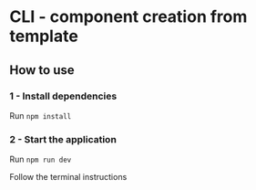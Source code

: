 # CLI - component creation from template

## How to use

### 1 - Install dependencies

Run `npm install`

### 2 - Start the application

Run `npm run dev`

Follow the terminal instructions 